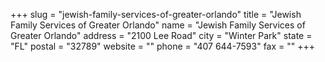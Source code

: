 +++
slug = "jewish-family-services-of-greater-orlando"
title = "Jewish Family Services of Greater Orlando"
name = "Jewish Family Services of Greater Orlando"
address = "2100 Lee Road"
city = "Winter Park"
state = "FL"
postal = "32789"
website = ""
phone = "407 644-7593"
fax = ""
+++
